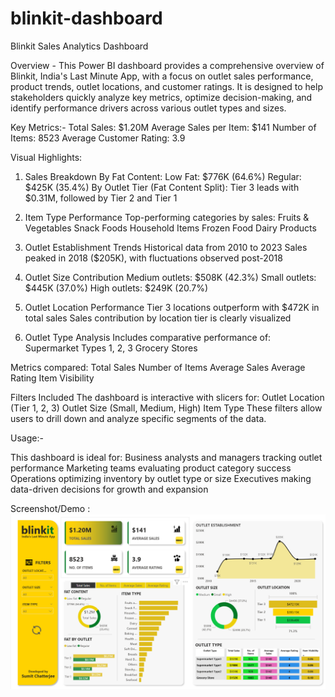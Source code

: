 # blinkit-dashboard
Blinkit Sales Analytics Dashboard

Overview -
This Power BI dashboard provides a comprehensive overview of Blinkit, India's Last Minute App, with a focus on outlet sales performance, product trends, outlet locations, and customer ratings. It is designed to help stakeholders quickly analyze key metrics, optimize decision-making, and identify performance drivers across various outlet types and sizes.

Key Metrics:-
Total Sales: $1.20M
Average Sales per Item: $141
Number of Items: 8523
Average Customer Rating: 3.9

Visual Highlights:

1. Sales Breakdown
By Fat Content:
Low Fat: $776K (64.6%)
Regular: $425K (35.4%)
By Outlet Tier (Fat Content Split):
Tier 3 leads with $0.31M, followed by Tier 2 and Tier 1

2. Item Type Performance
Top-performing categories by sales:
Fruits & Vegetables
Snack Foods
Household Items
Frozen Food
Dairy Products

3. Outlet Establishment Trends
Historical data from 2010 to 2023
Sales peaked in 2018 ($205K), with fluctuations observed post-2018

4. Outlet Size Contribution
Medium outlets: $508K (42.3%)
Small outlets: $445K (37.0%)
High outlets: $249K (20.7%)

5. Outlet Location Performance
Tier 3 locations outperform with $472K in total sales
Sales contribution by location tier is clearly visualized

6. Outlet Type Analysis
Includes comparative performance of:
Supermarket Types 1, 2, 3
Grocery Stores

Metrics compared:
Total Sales
Number of Items
Average Sales
Average Rating
Item Visibility

Filters Included
The dashboard is interactive with slicers for:
Outlet Location (Tier 1, 2, 3)
Outlet Size (Small, Medium, High)
Item Type
These filters allow users to drill down and analyze specific segments of the data.

Usage:-

This dashboard is ideal for:
Business analysts and managers tracking outlet performance
Marketing teams evaluating product category success
Operations optimizing inventory by outlet type or size
Executives making data-driven decisions for growth and expansion

Screenshot/Demo :
![Blinkit Dashboard Screenshot](https://github.com/sumitchatt10/Blinkit_Dashboard/blob/main/blinkit%20dashboard.png)
